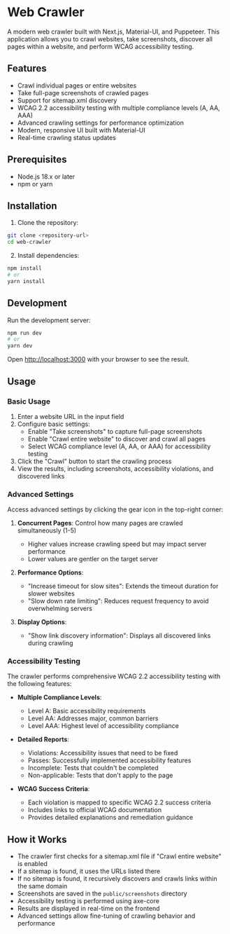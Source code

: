 # Web Crawler

A modern web crawler built with Next.js, Material-UI, and Puppeteer. This application allows you to crawl websites, take screenshots, discover all pages within a website, and perform WCAG accessibility testing.

## Features

- Crawl individual pages or entire websites
- Take full-page screenshots of crawled pages
- Support for sitemap.xml discovery
- WCAG 2.2 accessibility testing with multiple compliance levels (A, AA, AAA)
- Advanced crawling settings for performance optimization
- Modern, responsive UI built with Material-UI
- Real-time crawling status updates

## Prerequisites

- Node.js 18.x or later
- npm or yarn

## Installation

1. Clone the repository:
```bash
git clone <repository-url>
cd web-crawler
```

2. Install dependencies:
```bash
npm install
# or
yarn install
```

## Development

Run the development server:

```bash
npm run dev
# or
yarn dev
```

Open [http://localhost:3000](http://localhost:3000) with your browser to see the result.

## Usage

### Basic Usage

1. Enter a website URL in the input field
2. Configure basic settings:
   - Enable "Take screenshots" to capture full-page screenshots
   - Enable "Crawl entire website" to discover and crawl all pages
   - Select WCAG compliance level (A, AA, or AAA) for accessibility testing
3. Click the "Crawl" button to start the crawling process
4. View the results, including screenshots, accessibility violations, and discovered links

### Advanced Settings

Access advanced settings by clicking the gear icon in the top-right corner:

1. **Concurrent Pages**: Control how many pages are crawled simultaneously (1-5)
   - Higher values increase crawling speed but may impact server performance
   - Lower values are gentler on the target server

2. **Performance Options**:
   - "Increase timeout for slow sites": Extends the timeout duration for slower websites
   - "Slow down rate limiting": Reduces request frequency to avoid overwhelming servers

3. **Display Options**:
   - "Show link discovery information": Displays all discovered links during crawling

### Accessibility Testing

The crawler performs comprehensive WCAG 2.2 accessibility testing with the following features:

- **Multiple Compliance Levels**:
  - Level A: Basic accessibility requirements
  - Level AA: Addresses major, common barriers
  - Level AAA: Highest level of accessibility compliance

- **Detailed Reports**:
  - Violations: Accessibility issues that need to be fixed
  - Passes: Successfully implemented accessibility features
  - Incomplete: Tests that couldn't be completed
  - Non-applicable: Tests that don't apply to the page

- **WCAG Success Criteria**:
  - Each violation is mapped to specific WCAG 2.2 success criteria
  - Includes links to official WCAG documentation
  - Provides detailed explanations and remediation guidance

## How it Works

- The crawler first checks for a sitemap.xml file if "Crawl entire website" is enabled
- If a sitemap is found, it uses the URLs listed there
- If no sitemap is found, it recursively discovers and crawls links within the same domain
- Screenshots are saved in the `public/screenshots` directory
- Accessibility testing is performed using axe-core
- Results are displayed in real-time on the frontend
- Advanced settings allow fine-tuning of crawling behavior and performance

